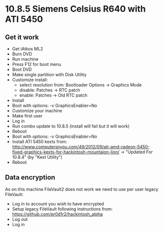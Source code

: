 # 10.8.5 Siemens Celsius R640 with ATI 5450

## Get it work

* Get iAtkos ML2
* Burn DVD
* Run machine
* Press F12 for boot menu
* Boot DVD
* Make single partition with Disk Utility
* Customize install:
  - select resolution from: Bootloader Options -> Graphics Mode
  - disable: Patches -> RTC patch
  - enable: Patches -> Old RTC patch
* Install
* Boot with options: -v GraphicsEnabler=No
* Customize your machine
* Make first user
* Log in
* Run combo update to 10.8.5 (install will fail but it will work)
* Reboot
* Boot with options: -v GraphicsEnabler=No
* Install ATI 5450 kexts from: http://www.computersnyou.com/49/2012/09/ati-amd-radeon-5450-fixed-graphics-kexts-for-hackintosh-mountaion-lion/ -> "Updated For 10.8.4" (by "Kext Utility")
* Reboot

## Data encryption

As on this machine FileVault2 does not work we need to use per user legacy FileVault:

* Log in to account you wish to have encrypted
* Setup legacy FileVault following instructions from: https://github.com/pr0d1r2/hackintosh_alpha
* Log out
* Log in
